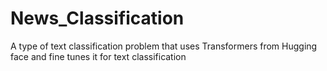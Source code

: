 # News_Classification
A type of text classification problem that uses Transformers from Hugging face and fine tunes it for text classification

